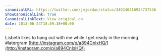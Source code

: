 ```yaml
---
canonicalURL: https://twitter.com/jmjordan/status/349240416924737536
ShowCanonicalLink: true
CanonicalLinkText: View original on
date: 2013-06-24T18:59:38+00:00
---
```

Lisbeth likes to hang out with me while I get ready in the morning. #latergram [http://instagram.com/p/a894CnIxHQ/](http://instagram.com/p/a894CnIxHQ/)
